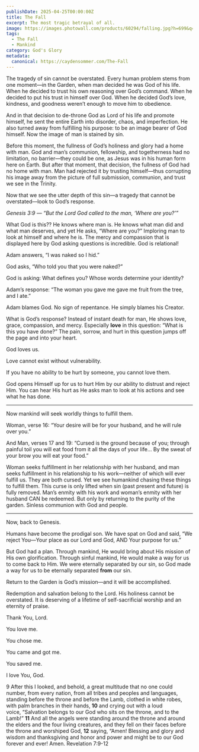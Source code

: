 ```yaml
---
publishDate: 2025-04-25T00:00:00Z
title: The Fall
excerpt: The most tragic betrayal of all. 
image: https://images.photowall.com/products/60294/falling.jpg?h=699&q=85
tags:
  - The Fall
  - Mankind
category: God's Glory
metadata:
  canonical: https://caydensommer.com/The-Fall
---
```

The tragedy of sin cannot be overstated. Every human problem stems from one moment—in the Garden, when man decided he was God of his life. When he decided to trust his own reasoning over God’s command. When he decided to put his trust in himself over God. When he decided God’s love, kindness, and goodness weren’t enough to move him to obedience.

And in that decision to de-throne God as Lord of his life and promote himself, he sent the entire Earth into disorder, chaos, and imperfection. He also turned away from fulfilling his purpose: to be an image bearer of God himself. Now the image of man is stained by sin.

Before this moment, the fullness of God’s holiness and glory had a home with man. God and man’s communion, fellowship, and togetherness had no limitation, no barrier—they could be one, as Jesus was in his human form here on Earth. But after that moment, that decision, the fullness of God had no home with man. Man had rejected it by trusting himself—thus corrupting his image away from the picture of full submission, communion, and trust we see in the Trinity.

Now that we see the utter depth of this sin—a tragedy that cannot be overstated—look to God’s response.

*Genesis 3:9 — “But the Lord God called to the man, ‘Where are you?’”*

What God is this?? He knows where man is. He knows what man did and what man deserves, and yet He asks, “Where are you?” Imploring man to look at himself and where he is. The mercy and compassion that is displayed here by God asking questions is incredible. God is relational!

Adam answers, “I was naked so I hid.”

God asks, “Who told you that you were naked?”

God is asking: What defines you? Whose words determine your identity?

Adam’s response: “The woman you gave me gave me fruit from the tree, and I ate.”

Adam blames God. No sign of repentance. He simply blames his Creator.

What is God’s response? Instead of instant death for man, He shows love, grace, compassion, and mercy. Especially **love** in this question: “What is this you have done?” The pain, sorrow, and hurt in this question jumps off the page and into your heart.

God loves us.

Love cannot exist without vulnerability.

If you have no ability to be hurt by someone, you cannot love them.

God opens Himself up for us to hurt Him by our ability to distrust and reject Him. You can hear His hurt as He asks man to look at his actions and see what he has done.

---

Now mankind will seek worldly things to fulfill them.

Woman, verse 16: “Your desire will be for your husband, and he will rule over you.”

And Man, verses 17 and 19: “Cursed is the ground because of you; through painful toil you will eat food from it all the days of your life... By the sweat of your brow you will eat your food.”

Woman seeks fulfillment in her relationship with her husband, and man seeks fulfillment in his relationship to his work—neither of which will ever fulfill us. They are both cursed. Yet we see humankind chasing these things to fulfill them. This curse is only lifted when sin (past present and future) is fully removed. Man’s enmity with his work and woman’s enmity with her husband CAN be redeemed. But only by returning to the purity of the garden. Sinless communion with God and people. 

---

Now, back to Genesis.

Humans have become the prodigal son. We have spat on God and said, “We reject You—Your place as our Lord and God, AND Your purpose for us.”

But God had a plan. Through mankind, He would bring about His mission of His own glorification. Through sinful mankind, He would make a way for us to come back to Him. We were eternally separated by our sin, so God made a way for us to be eternally separated **from** our sin.

Return to the Garden is God’s mission—and it will be accomplished.

Redemption and salvation belong to the Lord. His holiness cannot be overstated. It is deserving of a lifetime of self-sacrificial worship and an eternity of praise.

Thank You, Lord.

You love me.

You chose me.

You came and got me.

You saved me.

I love You, God.

9 After this I looked, and behold, a great multitude that no one could number, from every nation, from all tribes and peoples and languages, standing before the throne and before the Lamb, clothed in white robes, with palm branches in their hands, **10** and crying out with a loud voice, “Salvation belongs to our God who sits on the throne, and to the Lamb!” **11** And all the angels were standing around the throne and around the elders and the four living creatures, and they fell on their faces before the throne and worshiped God, **12** saying, “Amen! Blessing and glory and wisdom and thanksgiving and honor and power and might be to our God forever and ever! Amen.
Revelation 7:9-12